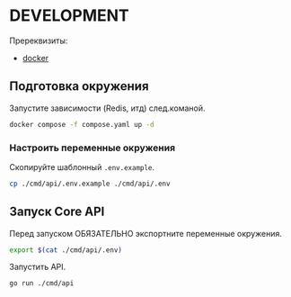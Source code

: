 # DEVELOPMENT

Пререквизиты:
- [docker](https://www.docker.com/get-started/)

## Подготовка окружения

Запустите зависимости (Redis, итд) след.команой.

```sh
docker compose -f compose.yaml up -d
```

### Настроить переменные окружения

Скопируйте шаблонный `.env.example`.

```sh
cp ./cmd/api/.env.example ./cmd/api/.env
```

## Запуск Core API

Перед запуском ОБЯЗАТЕЛЬНО экспортните переменные окружения.

```sh
export $(cat ./cmd/api/.env)
```

Запустить API.

```sh
go run ./cmd/api
```